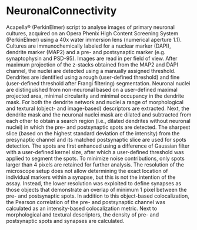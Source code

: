 # NeuronalConnectivity
Acapella® (PerkinElmer) script to analyse images of primary neuronal cultures, acquired on an Opera Phenix High Content Screening System (PerkinElmer) using a 40x water immersion lens (numerical aperture 1.1). Cultures are immunochemically labeled for a nuclear marker (DAPI), dendrite marker (MAP2) and a pre- and postsynaptic marker (e.g. synaptophysin and PSD-95). Images are read in per field of view. After maximum projection of the z-stacks obtained from the MAP2 and DAPI channel, the nuclei are detected using a manually assigned threshold. Dendrites are identified using a rough (user-defined threshold) and fine (user-defined threshold after Frangi filtering) segmentation. Neuronal nuclei are distinguished from non-neuronal based on a user-defined maximal projected area, minimal circularity and minimal occupancy in the dendrite mask. For both the dendrite network and nuclei a range of morphological and textural (object- and image-based) descriptors are extracted. Next, the dendrite mask and the neuronal nuclei mask are dilated and subtracted from each other to obtain a search region (i.e., dilated dendrites without neuronal nuclei) in which the pre- and postsynaptic spots are detected. The sharpest slice (based on the highest standard deviation of the intensity) from the presynaptic channel and its matched postsynaptic slice are used for spots detection. The spots are first enhanced using a difference of Gaussian filter with a user-defined kernel size, after which a user-defined threshold was applied to segment the spots. To minimize noise contributions, only spots larger than 4 pixels are retained for further analysis. The resolution of the microscope setup does not allow determining the exact location of individual markers within a synapse, but this is not the intention of the assay. Instead, the lower resolution was exploited to define synapses as those objects that demonstrate an overlap of minimum 1 pixel between the pre- and postsynaptic spots. In addition to this object-based colocalization, the Pearson correlation of the pre- and postsynaptic channel was calculated as an intensity-based colocalization metric. Next to morphological and textural descriptors, the density of pre- and postsynaptic spots and synapses are calculated.  
